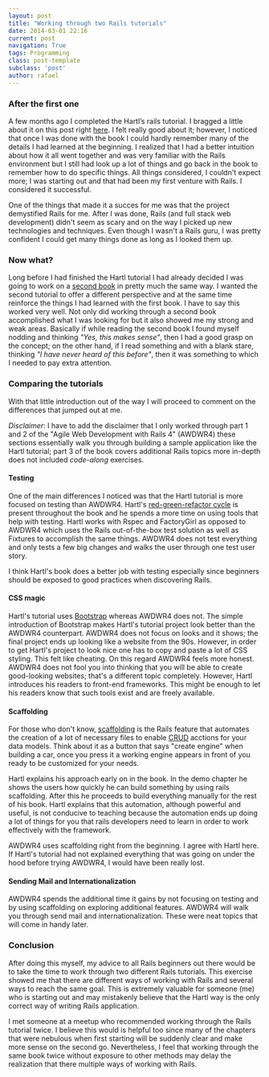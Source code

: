 ```yaml
---
layout: post
title: "Working through two Rails tutorials"
date: 2014-03-01 22:16
current: post
navigation: True
tags: Programming
class: post-template
subclass: 'post'
author: rafael
---
```


### After the first one



A few months ago I completed the Hartl’s rails tutorial. I bragged a little about it on this post right [here](blog/2013/12/24/hartls-rails-tutorial-im-done/).  I felt really good about it; however, I noticed that once I was done with the book I could hardly remember many of the details I had learned at the beginning. I realized that I had a better intuition about how it all went together and was very familiar with the Rails environment but I still had look up a lot of things and go back in the book to remember how to do specific things. All things considered, I couldn't expect more; I was starting out and that had been my first venture with Rails. I considered it successful.

One of the things that made it a succes for me was that the project demystified Rails for me. After I was done, Rails (and full stack web development) didn't seem as scary and on the way I picked up new technologies and techniques. Even though I wasn't a Rails guru, I was pretty confident I could get many things done as long as I looked them up.  

### Now what?

Long before I had finished the Hartl tutorial I had already decided I was going to work on a [second book](http://pragprog.com/book/rails4/agile-web-development-with-rails-4) in pretty much the same way. I wanted the second tutorial to offer a different perspective and at the same time reinforce the things I had learned with the first book. I have to say this worked very well. Not only did working through a second book accomplished what I was looking for but it also showed me my strong and weak areas. Basically if while reading the second book I found myself nodding and thinking *"Yes, this makes sense"*, then I had a good grasp on the concept; on the other hand, if I read something and with a blank stare, thinking *"I have never heard of this before"*, then it was something to which I needed to pay extra attention. 


### Comparing the tutorials

With that little introduction out of the way I will proceed to comment on the differences that jumped out at me.

*Disclaimer*: I have to add the disclaimer that I only worked through part 1 and 2 of the "Agile Web Development with Rails 4" (AWDWR4) these sections essentially walk you through building a sample application like the Hartl tutorial; part 3 of the book covers additional Rails topics more in-depth does not included *code-along* exercises.

#### Testing

One of the main differences I noticed was that the Hartl tutorial is more focused on testing than AWDWR4. Hartl's [red-green-refactor cycle](http://en.wikipedia.org/wiki/Test-driven_development) is present throughout the book and he spends a more time on using tools that help with testing. Hartl works with Rspec and FactoryGirl as opposed to AWDWR4 which uses the Rails out-of-the-box test solution as well as Fixtures to accomplish the same things. AWDWR4 does not test everything and only tests a few big changes and walks the user through one test user story. 

I think Hartl's book does a better job with testing especially since beginners should be exposed to good practices when discovering Rails. 

#### CSS magic
Hartl's tutorial uses [Bootstrap](http://getbootstrap.com/) whereas AWDWR4 does not. The simple introduction of Bootstrap makes Hartl's tutorial project look better than the AWDWR4 counterpart. AWDWR4 does not focus on looks and it shows; the final project ends up looking like a website from the 90s.  However, in order to get Hartl's project to look nice one has to copy and paste a lot of CSS styling. This felt like cheating. On this regard AWDWR4 feels more honest. AWDWR4 does not fool you into thinking that you will be able to create good-looking websites; that's a different topic completely. However, Hartl introduces his readers to front-end frameworks. This might be enough to let his readers know that such tools exist and are freely available.


#### Scaffolding 

For those who don't know, [scaffolding](http://guides.rubyonrails.org/v3.2.13/getting_started.html#getting-up-and-running-quickly-with-scaffolding) is the Rails feature that automates the creation of a lot of necessary files to enable [CRUD](http://en.wikipedia.org/wiki/Create,_read,_update_and_delete) acctions for your data models. Think about it as a button that says "create engine" when building a car, once you press it a working engine appears in front of you ready to be customized for your needs.

Hartl explains his approach early on in the book. In the demo chapter he shows the users how quickly he can build something by using rails scaffolding. After this he proceeds to build everything manually for the rest of his book. Hartl explains that this automation, although powerful and useful, is not conducive to teaching because the automation ends up doing a lot of things for you that rails developers need to learn in order to work effectively with the framework. 

AWDWR4 uses scaffolding right from the beginning. I agree with Hartl here. If Hartl's tutorial had not explained everything that was going on under the hood before trying AWDWR4, I would have been really lost.


#### Sending Mail and Internationalization
AWDWR4 spends the additional time it gains by not focusing on testing and by using scaffolding on exploring additional features. AWDWR4 will walk you through send mail and internationalization. These were neat topics that will come in handy later. 


### Conclusion

After doing this myself, my advice to all Rails beginners out there would be to take the time to work through two different Rails tutorials. This exercise showed me that there are different ways of working with Rails and several ways to reach the same goal. This is extremely valuable for someone (me) who is starting out and may mistakenly believe that the Hartl way is the only correct way of writing Rails application. 

I met someone at a meetup who recommended working through the Rails tutorial twice. I believe this would is helpful too since many of the chapters that were nebulous when first starting will be suddenly clear and make more sense on the second go. Nevertheless, I feel that working through the same book twice without exposure to other methods may delay the realization that there multiple ways of working with Rails.
